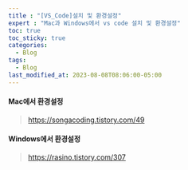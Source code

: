 ```yaml
---
title : "[VS_Code]설치 및 환경설정"
expert : "Mac과 Windows에서 vs code 설치 및 환경설정"
toc: true
toc_sticky: true
categories:
  - Blog
tags:
  - Blog
last_modified_at: 2023-08-08T08:06:00-05:00
---
```


#### Mac에서 환경설정

> https://songacoding.tistory.com/49



#### Windows에서 환경설정

> https://rasino.tistory.com/307
